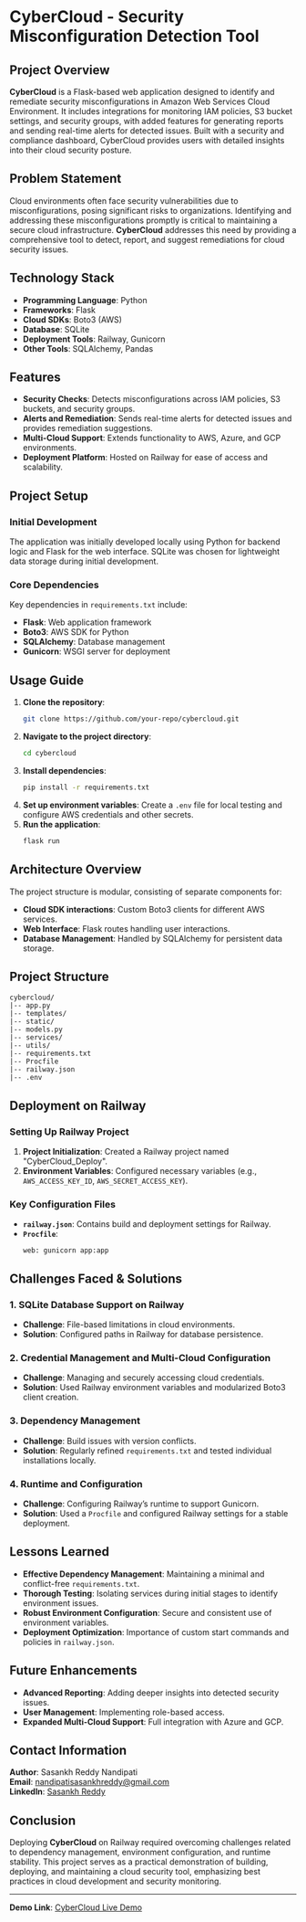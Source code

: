 # CyberCloud - Security Misconfiguration Detection Tool

## Project Overview
**CyberCloud** is a Flask-based web application designed to identify and remediate security misconfigurations in Amazon Web Services Cloud Environment. It includes integrations for monitoring IAM policies, S3 bucket settings, and security groups, with added features for generating reports and sending real-time alerts for detected issues. Built with a security and compliance dashboard, CyberCloud provides users with detailed insights into their cloud security posture.

## Problem Statement
Cloud environments often face security vulnerabilities due to misconfigurations, posing significant risks to organizations. Identifying and addressing these misconfigurations promptly is critical to maintaining a secure cloud infrastructure. **CyberCloud** addresses this need by providing a comprehensive tool to detect, report, and suggest remediations for cloud security issues.

## Technology Stack
- **Programming Language**: Python
- **Frameworks**: Flask
- **Cloud SDKs**: Boto3 (AWS)
- **Database**: SQLite
- **Deployment Tools**: Railway, Gunicorn
- **Other Tools**: SQLAlchemy, Pandas

## Features
- **Security Checks**: Detects misconfigurations across IAM policies, S3 buckets, and security groups.
- **Alerts and Remediation**: Sends real-time alerts for detected issues and provides remediation suggestions.
- **Multi-Cloud Support**: Extends functionality to AWS, Azure, and GCP environments.
- **Deployment Platform**: Hosted on Railway for ease of access and scalability.

## Project Setup
### Initial Development
The application was initially developed locally using Python for backend logic and Flask for the web interface. SQLite was chosen for lightweight data storage during initial development.

### Core Dependencies
Key dependencies in `requirements.txt` include:
- **Flask**: Web application framework
- **Boto3**: AWS SDK for Python
- **SQLAlchemy**: Database management
- **Gunicorn**: WSGI server for deployment

## Usage Guide
1. **Clone the repository**:
   ```bash
   git clone https://github.com/your-repo/cybercloud.git
   ```
2. **Navigate to the project directory**:
   ```bash
   cd cybercloud
   ```
3. **Install dependencies**:
   ```bash
   pip install -r requirements.txt
   ```
4. **Set up environment variables**:
   Create a `.env` file for local testing and configure AWS credentials and other secrets.
5. **Run the application**:
   ```bash
   flask run
   ```

## Architecture Overview
The project structure is modular, consisting of separate components for:
- **Cloud SDK interactions**: Custom Boto3 clients for different AWS services.
- **Web Interface**: Flask routes handling user interactions.
- **Database Management**: Handled by SQLAlchemy for persistent data storage.

## Project Structure
```
cybercloud/
|-- app.py
|-- templates/
|-- static/
|-- models.py
|-- services/
|-- utils/
|-- requirements.txt
|-- Procfile
|-- railway.json
|-- .env
```

## Deployment on Railway
### Setting Up Railway Project
1. **Project Initialization**: Created a Railway project named "CyberCloud_Deploy".
2. **Environment Variables**: Configured necessary variables (e.g., `AWS_ACCESS_KEY_ID`, `AWS_SECRET_ACCESS_KEY`).

### Key Configuration Files
- **`railway.json`**: Contains build and deployment settings for Railway.
- **`Procfile`**:
  ```
  web: gunicorn app:app
  ```

## Challenges Faced & Solutions
### 1. SQLite Database Support on Railway
- **Challenge**: File-based limitations in cloud environments.
- **Solution**: Configured paths in Railway for database persistence.

### 2. Credential Management and Multi-Cloud Configuration
- **Challenge**: Managing and securely accessing cloud credentials.
- **Solution**: Used Railway environment variables and modularized Boto3 client creation.

### 3. Dependency Management
- **Challenge**: Build issues with version conflicts.
- **Solution**: Regularly refined `requirements.txt` and tested individual installations locally.

### 4. Runtime and Configuration
- **Challenge**: Configuring Railway’s runtime to support Gunicorn.
- **Solution**: Used a `Procfile` and configured Railway settings for a stable deployment.

## Lessons Learned
- **Effective Dependency Management**: Maintaining a minimal and conflict-free `requirements.txt`.
- **Thorough Testing**: Isolating services during initial stages to identify environment issues.
- **Robust Environment Configuration**: Secure and consistent use of environment variables.
- **Deployment Optimization**: Importance of custom start commands and policies in `railway.json`.

## Future Enhancements
- **Advanced Reporting**: Adding deeper insights into detected security issues.
- **User Management**: Implementing role-based access.
- **Expanded Multi-Cloud Support**: Full integration with Azure and GCP.

## Contact Information
**Author**: Sasankh Reddy Nandipati  
**Email**: [nandipatisasankhreddy@gmail.com](mailto:nandipatisasankhreddy@gmail.com)  
**LinkedIn**: [Sasankh Reddy](https://www.linkedin.com/in/sasankh-reddy-nandipati-bb38912a0/)

## Conclusion
Deploying **CyberCloud** on Railway required overcoming challenges related to dependency management, environment configuration, and runtime stability. This project serves as a practical demonstration of building, deploying, and maintaining a cloud security tool, emphasizing best practices in cloud development and security monitoring.

---

**Demo Link**: [CyberCloud Live Demo](https://web-production-7ad1f.up.railway.app/)

